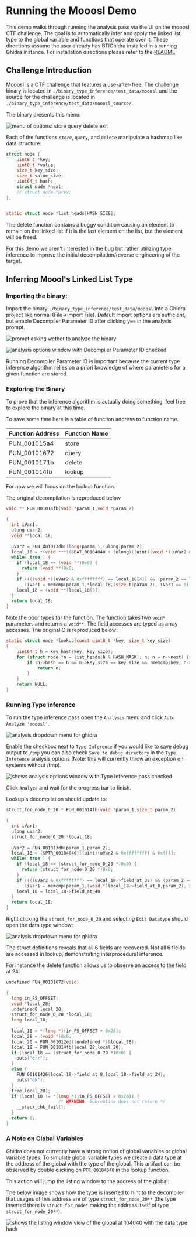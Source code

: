 # Running the Mooosl Demo

This demo walks through running the analysis pass via the UI on the mooosl CTF challenge.
The goal is to automatically infer and apply the linked list type to the global variable and functions that operate over it. These directions assume the user already has BTIGhidra installed in a running Ghidra instance. For installation directions please refer to the [README](README.md)


## Challenge Introduction

Mooosl is a CTF challenge that features a use-after-free. The challenge binary is located in `./binary_type_inference/test_data/mooosl` and the source for the challenge is located in `./binary_type_inference/test_data/mooosl_source/`.

The binary presents this menu:


![menu of options: store query delete exit](resources/mooosl_running.png) 

Each of the functions `store`, `query`, and `delete` manipulate a hashmap like data structure:

```c
struct node {
    uint8_t *key;
    uint8_t *value;
    size_t key_size;
    size_t value_size;
    uint64_t hash;
    struct node *next;
    // struct node *prev;
};


static struct node *list_heads[HASH_SIZE];
```

The delete function contains a buggy condition causing an element to remain on the linked list if it is the last element on the list, but the element will be freed.

For this demo we aren't interested in the bug but rather utilizing type inference to improve the initial decompilation/reverse engineering of the target.

## Inferring Moool's Linked List Type

### Importing the binary:

Import the binary `./binary_type_inference/test_data/mooosl` into a Ghidra project like normal (File->Import File). Default import options are sufficient, but enable Decompiler Parameter ID after clicking yes in the analysis prompt.

![prompt asking wether to analyze the binary](resources/shouldAnalyze.png)

![analysis options window with Decompiler Parameter ID checked](resources/analysisParameterID.png)

Running Decompiler Parameter ID is important because the current type inference algorithm relies on a priori knowledge of where parameters for a given function are stored. 

### Exploring the Binary

To prove that the inference algorithm is actually doing something, feel free to explore the binary at this time. 

To save some time here is a table of function address to function name.

| Function Address | Function Name |
|----------------- | ------------- |
| FUN_001015a4     | store         |
| FUN_00101672     | query         |
| FUN_0010171b     | delete        |
| FUN_001014fb     | lookup        |    

For now we will focus on the lookup function.

The original decompilation is reproduced below
```c
void ** FUN_001014fb(void *param_1,void *param_2)

{
  int iVar1;
  ulong uVar2;
  void **local_18;
  
  uVar2 = FUN_001013db((long)param_1,(ulong)param_2);
  local_18 = *(void ***)(&DAT_00104040 + (ulong)((uint)(void *)(uVar2 & 0xffffffff) & 0xfff) * 8);
  while( true ) {
    if (local_18 == (void **)0x0) {
      return (void **)0x0;
    }
    if ((((void *)(uVar2 & 0xffffffff) == local_18[4]) && (param_2 == local_18[2])) &&
       (iVar1 = memcmp(param_1,*local_18,(size_t)param_2), iVar1 == 0)) break;
    local_18 = (void **)local_18[5];
  }
  return local_18;
}
```

Note the poor types for the function. The function takes two `void*` parameters and returns a `void**`. The field accesses are typed as array accesses. The original C is reproduced below:

```c
static struct node *lookup(const uint8_t *key, size_t key_size)
{
    uint64_t h = key_hash(key, key_size);
    for (struct node *n = list_heads[h & HASH_MASK]; n; n = n->next) {
        if (n->hash == h && n->key_size == key_size && !memcmp(key, n->key, key_size)) {
            return n;
        }
    }
    return NULL;
}
```

### Running Type Inference

To run the type inference pass open the `Analysis` menu and click `Auto Analyze 'mooosl'`.

![analysis dropdown menu for ghidra](resources/reanalyzeMooosl.png)

Enable the checkbox next to `Type Inference` if you would like to save debug output to `/tmp` you can also check `Save to debug directory` in the `Type Inference` analysis options (Note: this will currently throw an exception on systems without /tmp). 

![shows analysis options window with Type Inference pass checked](resources/enableTypeInference.png)

Click `Analyze` and wait for the progress bar to finish.


Lookup's decompilation should update to:
```c
struct_for_node_0_20 * FUN_001014fb(void *param_1,size_t param_2)

{
  int iVar1;
  ulong uVar2;
  struct_for_node_0_20 *local_18;
  
  uVar2 = FUN_001013db(param_1,param_2);
  local_18 = (&PTR_00104040)[(uint)(uVar2 & 0xffffffff) & 0xfff];
  while( true ) {
    if (local_18 == (struct_for_node_0_20 *)0x0) {
      return (struct_for_node_0_20 *)0x0;
    }
    if ((((uVar2 & 0xffffffff) == local_18->field_at_32) && (param_2 == local_18->field_at_16)) &&
       (iVar1 = memcmp(param_1,(void *)local_18->field_at_0,param_2), iVar1 == 0)) break;
    local_18 = local_18->field_at_40;
  }
  return local_18;
}
```

Right clicking the `struct_for_node_0_20` and selecting `Edit Datatype` should open the data type window:


![analysis dropdown menu for ghidra](resources/structEditor.png)

The struct definitions reveals that all 6 fields are recovered. Not all 6 fields are accessed in lookup, demonstrating interprocedural inference.

For instance the delete function allows us to observe an access to the field at 24:
```c
undefined FUN_00101672(void)

{
  long in_FS_OFFSET;
  void *local_28;
  undefined8 local_20;
  struct_for_node_0_20 *local_18;
  long local_10;
  
  local_10 = *(long *)(in_FS_OFFSET + 0x28);
  local_28 = (void *)0x0;
  local_20 = FUN_001012ed((undefined *)&local_28);
  local_18 = FUN_001014fb(local_28,local_20);
  if (local_18 == (struct_for_node_0_20 *)0x0) {
    puts("err");
  }
  else {
    FUN_00101436(local_18->field_at_8,local_18->field_at_24);
    puts("ok");
  }
  free(local_28);
  if (local_10 != *(long *)(in_FS_OFFSET + 0x28)) {
                    /* WARNING: Subroutine does not return */
    __stack_chk_fail();
  }
  return 0;
}
```

### A Note on Global Variables

Ghidra does not currently have a strong notion of global variables or global variable types. To simulate global variable types we create a data type at the address of the global with the type of the global. This artifact can be observed by double clicking on `PTR_00104040` in the lookup function.

This action will jump the listing window to the address of the global:

The below image shows how the type is inserted to hint to the decompiler that usages of this address are of type `struct_for_node_20**` (the type inserted there is `struct_for_node*` making the address itself of type `struct_for_node_20**`).

![shows the listing window view of the global at 104040 with the data type hack](resources/globalBehavior.png)